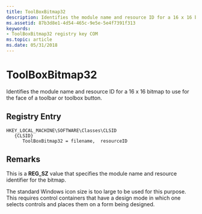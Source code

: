 ```yaml
---
title: ToolBoxBitmap32
description: Identifies the module name and resource ID for a 16 x 16 bitmap to use for the face of a toolbar or toolbox button.
ms.assetid: 87b3d8e1-4d54-465c-9e5e-5e4f7391f313
keywords:
- ToolBoxBitmap32 registry key COM
ms.topic: article
ms.date: 05/31/2018
---
```


# ToolBoxBitmap32

Identifies the module name and resource ID for a 16 x 16 bitmap to use for the face of a toolbar or toolbox button.

## Registry Entry

```
HKEY_LOCAL_MACHINE\SOFTWARE\Classes\CLSID
   {CLSID}
      ToolBoxBitmap32 = filename,  resourceID
```

## Remarks

This is a **REG\_SZ** value that specifies the module name and resource identifier for the bitmap.

The standard Windows icon size is too large to be used for this purpose. This requires control containers that have a design mode in which one selects controls and places them on a form being designed.

 

 





